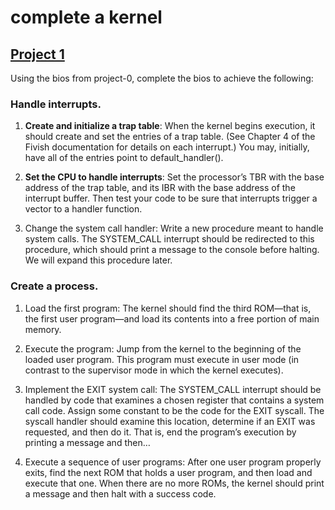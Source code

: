 # complete a kernel

## [Project 1](https://sfkaplan.people.amherst.edu/courses/2024/spring/COSC-277/assignments/project-1.pdf)

Using the bios from project-0, complete the bios to achieve the following:

### Handle interrupts.

1. **Create and initialize a trap table**: When the kernel begins execution, it should create and set the entries of a trap table. (See Chapter 4 of the Fivish documentation for details on each interrupt.) You may, initially, have all of the entries point to default_handler().

2. **Set the CPU to handle interrupts**: Set the processor’s TBR with the base address of the trap table, and its IBR with the base address of the interrupt buffer. Then test your code to be sure that interrupts trigger a vector to a handler function.

3. Change the system call handler: Write a new procedure meant to handle system calls. The SYSTEM_CALL interrupt should be redirected to this procedure, which should print a message to the console before halting. We will expand this procedure later.

### Create a process.

1. Load the first program: The kernel should find the third ROM—that is, the first user program—and load its contents into a free portion of main memory.

2. Execute the program: Jump from the kernel to the beginning of the loaded user program. This program must execute in user mode (in contrast to the supervisor mode in which the kernel executes).

3. Implement the EXIT system call: The SYSTEM_CALL interrupt should be handled by code that examines a chosen register that contains a system call code. Assign some constant to be the code for the EXIT syscall. The syscall handler should examine this location, determine if an EXIT was requested, and then do it. That is, end the program’s execution by printing a message and then…

4. Execute a sequence of user programs: After one user program properly exits, find the next ROM that holds a user program, and then load and execute that one. When there are no more ROMs, the kernel should print a message and then halt with a success code.